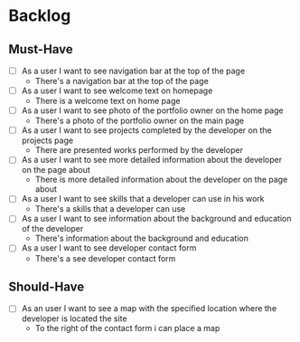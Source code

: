 # Backlog

## Must-Have

- [ ] As a user I want to see navigation bar at the top of the page
  - There's a navigation bar at the top of the page
- [ ] As a user I want to see welcome text on homepage
  - There is a welcome text on home page
- [ ] As a user I want to see photo of the portfolio owner on the home page
  - There's a photo of the portfolio owner on the main page
- [ ] As a user I want to see projects completed by the developer on the
      projects page
  - There are presented works performed by the developer
- [ ] As a user I want to see more detailed information about the developer on
      the page about
  - There is more detailed information about the developer on the page about
- [ ] As a user I want to see skills that a developer can use in his work
  - There's a skills that a developer can use
- [ ] As a user I want to see information about the background and education of
      the developer
  - There's information about the background and education
- [ ] As a user I want to see developer contact form
  - There's a see developer contact form

## Should-Have

- [ ] As an user I want to see a map with the specified location where the
      developer is located the site
  - To the right of the contact form i can place a map
